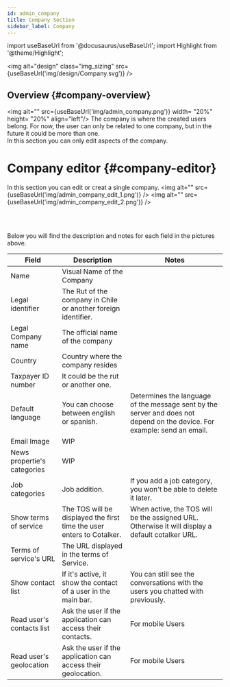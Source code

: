 ```yaml
---
id: admin_company
title: Company Section
sidebar_label: Company
---
```

import useBaseUrl from '@docusaurus/useBaseUrl'; 
import Highlight from '@theme/Highlight';

<img alt="design" class="img_sizing" src={useBaseUrl('img/design/Company.svg')} />

## Overview {#company-overview}
<img alt="" src={useBaseUrl('img/admin_company.png')} width= "20%" height= "20%" align="left"/>
The company is where the created users belong. For now, the user can only be related to one company, but in the future it could be more than one. <br/> In this section you can only edit aspects of the company.
<br clear="left" />

# Company editor {#company-editor}
In this section you can edit or creat a single company.
<img alt="" src={useBaseUrl('img/admin_company_edit_1.png')} />
<img alt="" src={useBaseUrl('img/admin_company_edit_2.png')} />

<br/><br/>

Below you will find the description and notes for each field in the pictures above.

| Field | Description | Notes | 
| ---- | ----------- | ----- | 
| Name | Visual Name of the Company | |
| Legal identifier | The Rut of the company in Chile or another foreign identifier. | |
| Legal Company name | The official name of the company | |
| Country | Country where the company resides |  |
| Taxpayer ID number | It could be the rut or another one. | |
| Default language | You can choose between english or spanish. | Determines the language of the message sent by the server and does not depend on the device. For example: send an email. |
| Email Image | WIP | |
| News propertie's categories | WIP | |
| Job categories | Job addition. | If you add a job category, you won't be able to delete it later. |
| Show terms of service | The TOS will be displayed the first time the user enters to Cotalker. | When active, the TOS will be the assigned URL. Otherwise it will display a default cotalker URL. |
| Terms of service's URL | The URL displayed in the terms of Service. |  |
| Show contact list | If it's active, it show the contact of a user in the main bar. | You can still see the conversations with the users you chatted with previously. |
| Read user's contacts list | Ask the user if the application can access their contacts. | For mobile Users |
| Read user's geolocation | Ask the user if the application can access their geolocation. | For mobile Users |